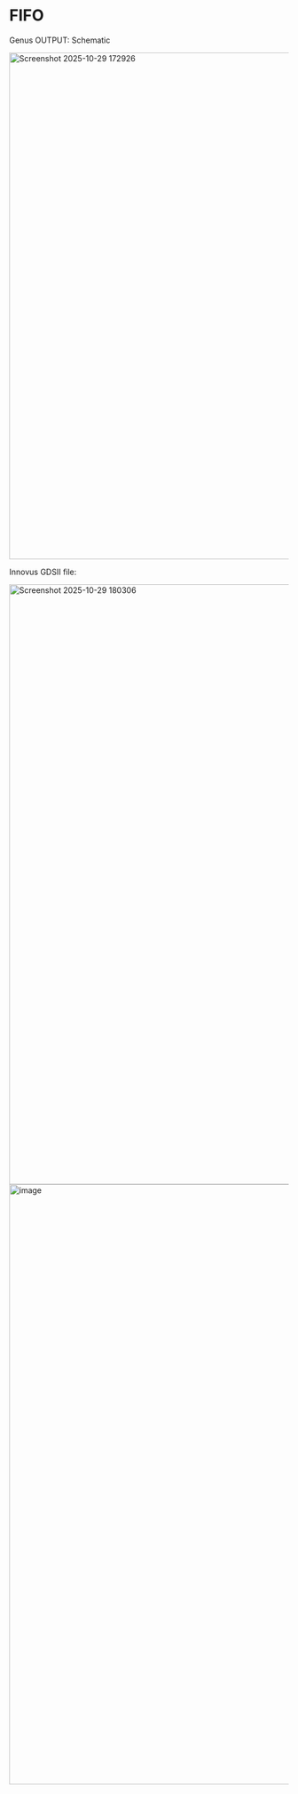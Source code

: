 # FIFO

Genus OUTPUT: Schematic

<img width="1350" height="912" alt="Screenshot 2025-10-29 172926" src="https://github.com/user-attachments/assets/8f364453-7a33-45e9-b518-137fc90a30a4" />


Innovus GDSII file:

<img width="1920" height="1080" alt="Screenshot 2025-10-29 180306" src="https://github.com/user-attachments/assets/40eb5448-57ec-4b32-b171-4f4746d68c21" />
<img width="1920" height="1080" alt="image" src="https://github.com/user-attachments/assets/64150f9d-a9bd-4dd1-a92c-849127457937" />
